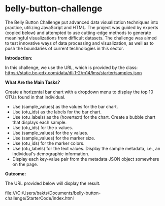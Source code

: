 # belly-button-challenge


The Belly Button Challenge put advanced data visualization techniques into practice, utilizing JavaScript and HTML. The project was guided by experts (copied below) and attempted to use cutting-edge methods to generate meaningful visualizations from difficult datasets. The challenge was aimed to test innovative ways of data processing and visualization, as well as to push the boundaries of current technologies in this sector.


**Introduction:**

In this challenge, we use the URL, which is provided by the class: https://static.bc-edx.com/data/dl-1-2/m14/lms/starter/samples.json 


**What Are the Main Tasks?**


Create a horizontal bar chart with a dropdown menu to display the top 10 OTUs found in that individual.
* Use (sample_values) as the values for the bar chart.
* Use (otu_ids) as the labels for the bar chart.
* Use (otu_labels) as the (hovertext) for the chart.
Create a bubble chart that displays each sample.
* Use (otu_ids) for the x values.
* Use (sample_values) for the y values.
* Use (sample_values) for the marker size.
* Use (otu_ids) for the marker colors.
* Use (otu_labels) for the text values.
Display the sample metadata, i.e., an individual's demographic information.
* Display each key-value pair from the metadata JSON object somewhere on the page.

**Outcome:**

The URL provided below will display the result.

file:///C:/Users/bakts/Documents/belly-button-challenge/StarterCode/index.html 

